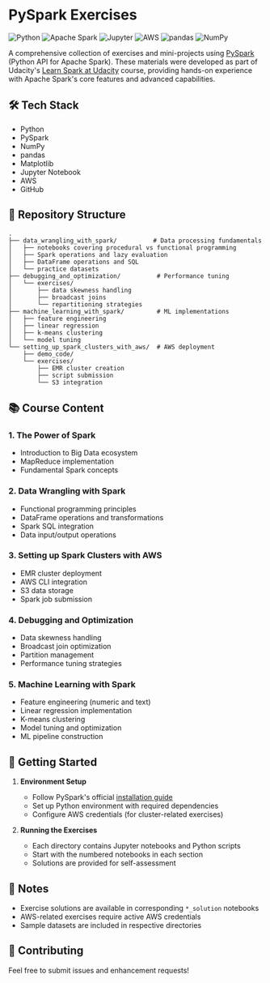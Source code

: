 # PySpark Exercises

![Python](https://img.shields.io/badge/python-3.9%20%7C%203.10-blue.svg?logo=python&logoColor=white)
![Apache Spark](https://img.shields.io/badge/Apache%20Spark-3.4.0-E25A1C.svg?logo=apache-spark&logoColor=white) 
![Jupyter](https://img.shields.io/badge/Jupyter-Notebook-F37626.svg?logo=jupyter&logoColor=white)
![AWS](https://img.shields.io/badge/AWS-EMR%20%7C%20S3-FF9900.svg?logo=amazon-aws&logoColor=white)
![pandas](https://img.shields.io/badge/pandas-2.0.0-150458.svg?logo=pandas&logoColor=white)
![NumPy](https://img.shields.io/badge/NumPy-1.24.0-013243.svg?logo=numpy&logoColor=white)

A comprehensive collection of exercises and mini-projects using [PySpark](https://spark.apache.org/docs/latest/api/python/index.html) (Python API for Apache Spark). These materials were developed as part of Udacity's [Learn Spark at Udacity](https://www.udacity.com/course/learn-spark-at-udacity--ud2002) course, providing hands-on experience with Apache Spark's core features and advanced capabilities.

## 🛠 Tech Stack
- Python
- PySpark
- NumPy
- pandas
- Matplotlib
- Jupyter Notebook
- AWS
- GitHub

## 📂 Repository Structure

```
.
├── data_wrangling_with_spark/          # Data processing fundamentals
│   ├── notebooks covering procedural vs functional programming
│   ├── Spark operations and lazy evaluation
│   ├── DataFrame operations and SQL
│   └── practice datasets
├── debugging_and_optimization/          # Performance tuning
│   └── exercises/
│       ├── data skewness handling
│       ├── broadcast joins
│       └── repartitioning strategies
├── machine_learning_with_spark/         # ML implementations
│   ├── feature engineering
│   ├── linear regression
│   ├── k-means clustering
│   └── model tuning
└── setting_up_spark_clusters_with_aws/  # AWS deployment
    ├── demo_code/
    └── exercises/
        ├── EMR cluster creation
        ├── script submission
        └── S3 integration
```

## 📚 Course Content

### 1. The Power of Spark
- Introduction to Big Data ecosystem
- MapReduce implementation
- Fundamental Spark concepts

### 2. Data Wrangling with Spark
- Functional programming principles
- DataFrame operations and transformations
- Spark SQL integration
- Data input/output operations

### 3. Setting up Spark Clusters with AWS
- EMR cluster deployment
- AWS CLI integration
- S3 data storage
- Spark job submission

### 4. Debugging and Optimization
- Data skewness handling
- Broadcast join optimization
- Partition management
- Performance tuning strategies

### 5. Machine Learning with Spark
- Feature engineering (numeric and text)
- Linear regression implementation
- K-means clustering
- Model tuning and optimization
- ML pipeline construction

## 🚀 Getting Started

1. **Environment Setup**
   - Follow PySpark's official [installation guide](https://spark.apache.org/docs/latest/api/python/getting_started/install.html)
   - Set up Python environment with required dependencies
   - Configure AWS credentials (for cluster-related exercises)

2. **Running the Exercises**
   - Each directory contains Jupyter notebooks and Python scripts
   - Start with the numbered notebooks in each section
   - Solutions are provided for self-assessment

## 📝 Notes
- Exercise solutions are available in corresponding `*_solution` notebooks
- AWS-related exercises require active AWS credentials
- Sample datasets are included in respective directories

## 🤝 Contributing
Feel free to submit issues and enhancement requests!
